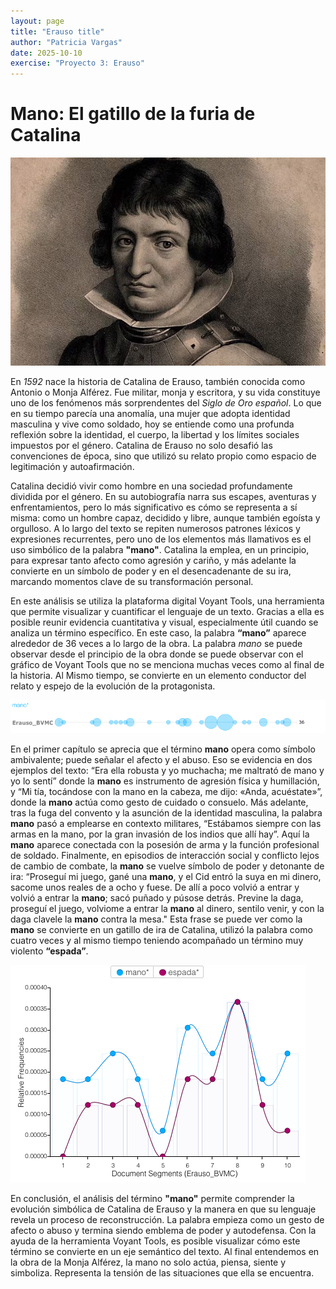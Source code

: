 ```yaml
---
layout: page
title: "Erauso title"
author: "Patricia Vargas"
date: 2025-10-10
exercise: "Proyecto 3: Erauso"
---
```


# Mano: El gatillo de la furia de Catalina 

![imagen](https://raw.githubusercontent.com/dh-miami/SPA_410_Fall25/refs/heads/main/assets/img/Michelle-Erauso-foto.jpeg)

En *1592* nace la historia de Catalina de Erauso, también conocida como Antonio o Monja Alférez. Fue militar, monja y escritora, y su vida constituye uno de los fenómenos más sorprendentes del *Siglo de Oro español*. Lo que en su tiempo parecía una anomalía, una mujer que adopta identidad masculina y vive como soldado, hoy se entiende como una profunda reflexión sobre la identidad, el cuerpo, la libertad y los límites sociales impuestos por el género.  Catalina de Erauso no solo desafió las convenciones de época, sino que utilizó su relato propio como espacio de legitimación y autoafirmación. 

Catalina decidió vivir como hombre en una sociedad profundamente dividida por el género. En su autobiografía narra sus escapes, aventuras y enfrentamientos, pero lo más significativo es cómo se representa a sí misma: como un hombre capaz, decidido y libre, aunque también egoísta y orgulloso. A lo largo del texto se repiten numerosos patrones léxicos y expresiones recurrentes, pero uno de los elementos más llamativos es el uso simbólico de la palabra **"mano"**. Catalina la emplea, en un principio, para expresar tanto afecto como agresión y cariño, y más adelante la convierte en un símbolo de poder y en el desencadenante de su ira, marcando momentos clave de su transformación personal.

En este análisis se utiliza la plataforma digital Voyant Tools, una herramienta que permite visualizar y cuantificar el lenguaje de un texto. Gracias a ella es posible reunir evidencia cuantitativa y visual, especialmente útil cuando se analiza un término específico. En este caso, la palabra **“mano”** aparece alrededor de 36 veces a lo largo de la obra. La palabra *mano* se puede observar desde el principio de la obra donde se puede observar con el gráfico de Voyant Tools que no se menciona muchas veces como al final de la historia. Al Mismo tiempo, se convierte en un elemento conductor del relato y espejo de la evolución de la protagonista. 

![imagen](https://raw.githubusercontent.com/dh-miami/SPA_410_Fall25/refs/heads/main/assets/img/Midhelle-buble-mano-image.png)

En el primer capítulo se aprecia que el término **mano** opera como símbolo ambivalente; puede señalar el afecto y el abuso. Eso se evidencia en dos ejemplos del texto: “Era ella robusta y yo muchacha; me maltrató de mano y yo lo sentí” donde la **mano** es instrumento de agresión física y humillación, y “Mi tía, tocándose con la mano en la cabeza, me dijo: «Anda, acuéstate»”, donde la **mano** actúa como gesto de cuidado o consuelo. Más adelante, tras la fuga del convento y la asunción de la identidad masculina, la palabra **mano** pasó a emplearse en contexto militares, “Estábamos siempre con las armas en la mano, por la gran invasión de los indios que allí hay”. Aquí la **mano** aparece conectada con la posesión de arma y la función profesional de soldado. Finalmente, en episodios de interacción social y conflicto lejos de cambio de combate, la **mano** se vuelve símbolo de poder y detonante de ira: “Proseguí mi juego, gané una **mano**, y el Cid entró la suya en mi dinero, sacome unos reales de a ocho y fuese. De allí a poco volvió a entrar y volvió a entrar la **mano**; sacó puñado y púsose detrás. Previne la daga, proseguí el juego, volviome a entrar la **mano** al dinero, sentilo venir, y con la daga clavele la **mano** contra la mesa." Esta frase se puede ver como la **mano** se convierte en un gatillo de ira de Catalina, utilizó la palabra como cuatro veces y al mismo tiempo teniendo acompañado un término muy violento **“espada”**. 

![imagen](https://raw.githubusercontent.com/dh-miami/SPA_410_Fall25/refs/heads/main/assets/img/Michelle-tabla-de-compracion-mano-vs-espada.png)

En conclusión, el análisis del término **"mano"** permite comprender la evolución simbólica de Catalina de Erauso y la manera en que su lenguaje revela un proceso de reconstrucción. La palabra empieza como un gesto de afecto o abuso y termina siendo emblema de poder y autodefensa. Con la ayuda de la herramienta Voyant Tools, es posible visualizar cómo este término se convierte en un eje semántico del texto. Al final entendemos en la obra de la Monja Alférez, la mano no solo actúa, piensa, siente y simboliza. Representa la tensión de las situaciones que ella se encuentra. 
